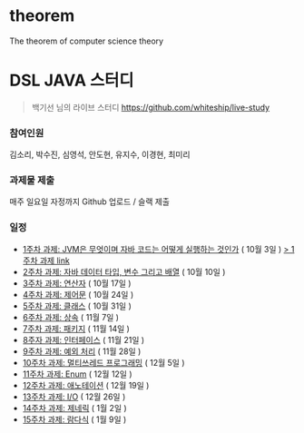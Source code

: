 # theorem
The theorem of computer science theory 


# DSL JAVA 스터디

> 백기선 님의 라이브 스터디
> https://github.com/whiteship/live-study

### 참여인원

김소리, 박수진, 심영석, 안도현, 유지수, 이경현, 최미리

### 과제물 제출

매주 일요일 자정까지 Github 업로드 / 슬랙 제출

### 일정

- [1주차 과제: JVM은 무엇이며 자바 코드는 어떻게 실행하는 것인가](https://github.com/whiteship/live-study/issues/1) ( 10월 3일 ) [> 1주차 과제 link](https://github.com/Supreme-YS/Theorem/blob/main/Java/week1.md)
- [2주차 과제: 자바 데이터 타입, 변수 그리고 배열](https://github.com/whiteship/live-study/issues/2) ( 10월 10일 )
- [3주차 과제: 연산자](https://github.com/whiteship/live-study/issues/3) ( 10월 17일 )
- [4주차 과제: 제어문](https://github.com/whiteship/live-study/issues/4) ( 10월 24일 )
- [5주차 과제: 클래스](https://github.com/whiteship/live-study/issues/5) ( 10월 31일 )
- [6주차 과제: 상속](https://github.com/whiteship/live-study/issues/6) ( 11월 7일 )
- [7주차 과제: 패키지](https://github.com/whiteship/live-study/issues/7) ( 11월 14일 )
- [8주자 과제: 인터페이스](https://github.com/whiteship/live-study/issues/8) ( 11월 21일 )
- [9주차 과제: 예외 처리](https://github.com/whiteship/live-study/issues/9) ( 11월 28일 )
- [10주차 과제: 멀티쓰레드 프로그래밍](https://github.com/whiteship/live-study/issues/10) ( 12월 5일 )
- [11주차 과제: Enum](https://github.com/whiteship/live-study/issues/11) ( 12월 12일 )
- [12주차 과제: 애노테이션](https://github.com/whiteship/live-study/issues/12) ( 12월 19일 )
- [13주차 과제: I/O](https://github.com/whiteship/live-study/issues/13) ( 12월 26일 )
- [14주차 과제: 제네릭](https://github.com/whiteship/live-study/issues/14) ( 1월 2일 )
- [15주차 과제: 람다식](https://github.com/whiteship/live-study/issues/15) ( 1월 9일 )
